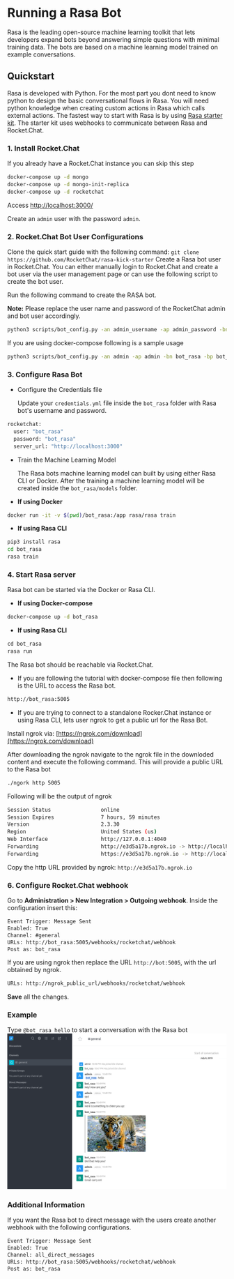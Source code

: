 # Running a Rasa Bot

Rasa is the leading open-source machine learning toolkit that lets developers expand bots beyond answering simple questions with minimal training data. The bots are based on a machine learning model trained on example conversations.

## Quickstart

Rasa is developed with Python. For the most part you dont need to know python to design the basic conversational flows in Rasa. You will need python knowledge when creating custom actions in Rasa which calls external actions. The fastest way to start with Rasa is by using [Rasa starter kit](https://github.com/RocketChat/rasa-kick-starter). The starter kit uses webhooks to communicate between Rasa and Rocket.Chat.

### 1. Install Rocket.Chat

If you already have a Rocket.Chat instance you can skip this step

```bash
docker-compose up -d mongo
docker-compose up -d mongo-init-replica
docker-compose up -d rocketchat
```

Access [http://localhost:3000/](http://localhost:3000/)

Create an `admin` user with the password `admin`.

### 2. Rocket.Chat Bot User Configurations

Clone the quick start guide with the following command: `git clone https://github.com/RocketChat/rasa-kick-starter` Create a Rasa bot user in Rocket.Chat. You can either manually login to Rocket.Chat and create a bot user via the user management page or can use the following script to create the bot user.

Run the following command to create the RASA bot.

**Note:** Please replace the user name and password of the RocketChat admin and bot user accordingly.

```bash
python3 scripts/bot_config.py -an admin_username -ap admin_password -bn bot_username -bp bot_pass -r http://rocketchaturl
```

If you are using docker-compose following is a sample usage

```bash
python3 scripts/bot_config.py -an admin -ap admin -bn bot_rasa -bp bot_rasa -r http://localhost:3000
```

### 3. Configure Rasa Bot

* Configure the Credentials file

  Update your `credentials.yml` file inside the `bot_rasa` folder with Rasa bot's username and password.

```bash
rocketchat:
  user: "bot_rasa"
  password: "bot_rasa"
  server_url: "http://localhost:3000"
```

* Train the Machine Learning Model

  The Rasa bots machine learning model can built by using either Rasa CLI or Docker. After the training a machine learning model will be created inside the `bot_rasa/models` folder.

* **If using Docker**

```bash
docker run -it -v $(pwd)/bot_rasa:/app rasa/rasa train
```

* **If using Rasa CLI**

```bash
pip3 install rasa
cd bot_rasa
rasa train
```

### 4. Start Rasa server

Rasa bot can be started via the Docker or Rasa CLI.

* **If using Docker-compose**

```bash
docker-compose up -d bot_rasa
```

* **If using Rasa CLI**

```python
cd bot_rasa
rasa run
```

The Rasa bot should be reachable via Rocket.Chat.

* If you are following the tutorial with docker-compose file then following is the URL to access the Rasa bot.

```bash
http://bot_rasa:5005
```

* If you are trying to connect to a standalone Rocker.Chat instance or using Rasa CLI, lets user ngrok to get a public url for the Rasa Bot.

Install ngrok via: [https://ngrok.com/download](https://ngrok.com/download)

After downloading the ngrok navigate to the ngrok file in the downloded content and execute the following command. This will provide a public URL to the Rasa bot

```bash
./ngork http 5005
```

Following will be the output of ngrok

```bash
Session Status                online
Session Expires               7 hours, 59 minutes
Version                       2.3.30
Region                        United States (us)
Web Interface                 http://127.0.0.1:4040
Forwarding                    http://e3d5a17b.ngrok.io -> http://localhost:5005
Forwarding                    https://e3d5a17b.ngrok.io -> http://localhost:5005
```

Copy the http URL provided by ngrok: `http://e3d5a17b.ngrok.io`

### 6. Configure Rocket.Chat webhook

Go to **Administration &gt; New Integration &gt; Outgoing webhook**. Inside the configuration insert this:

```text
Event Trigger: Message Sent
Enabled: True
Channel: #general
URLs: http://bot_rasa:5005/webhooks/rocketchat/webhook
Post as: bot_rasa
```

If you are using ngrok then replace the URL `http://bot:5005`, with the url obtained by ngrok.

```bash
URLs: http://ngrok_public_url/webhooks/rocketchat/webhook
```

**Save** all the changes.

### Example

Type `@bot_rasa hello` to start a conversation with the Rasa bot ![example](../../.gitbook/assets/rasa_bot_example.png)

### Additional Information

If you want the Rasa bot to direct message with the users create another webhook with the following configurations.

```text
Event Trigger: Message Sent
Enabled: True
Channel: all_direct_messages
URLs: http://bot_rasa:5005/webhooks/rocketchat/webhook
Post as: bot_rasa
```

